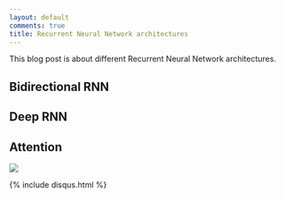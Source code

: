 ```yaml
---
layout: default
comments: true
title: Recurrent Neural Network architectures
---
```


This blog post is about different Recurrent Neural Network architectures.

## Bidirectional RNN

## Deep RNN

## Attention

![](https://assets-cdn.github.com/images/icons/emoji/octocat.png)

{% include disqus.html %}
